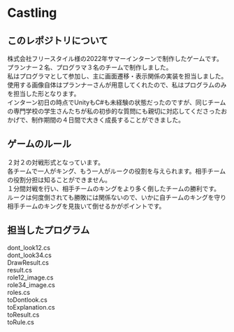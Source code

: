 # Castling
## このレポジトリについて
株式会社フリースタイル様の2022年サマーインターンで制作したゲームです。  
プランナー２名、プログラマ３名のチームで制作しました。  
私はプログラマとして参加し、主に画面遷移・表示関係の実装を担当しました。  
使用する画像自体はプランナーさんが用意してくれたので、私はプログラムのみを担当した形となります。  
インターン初日の時点でUnityもC#も未経験の状態だったのですが、同じチームの専門学校の学生さんたちが私の初歩的な質問にも親切に対応してくださったおかげで、制作期間の４日間で大きく成長することができました。  
## ゲームのルール
２対２の対戦形式となっています。  
各チームで一人がキング、もう一人がルークの役割を与えられます。相手チームの役割分担は知ることができません。  
１分間対戦を行い、相手チームのキングをより多く倒したチームの勝利です。  
ルークは何度倒されても勝敗には関係ないので、いかに自チームのキングを守り相手チームのキングを見抜いて倒せるかがポイントです。
## 担当したプログラム
dont_look12.cs  
dont_look34.cs  
DrawResult.cs  
result.cs  
role12_image.cs  
role34_image.cs  
roles.cs  
toDontlook.cs  
toExplanation.cs  
toResult.cs  
toRule.cs
